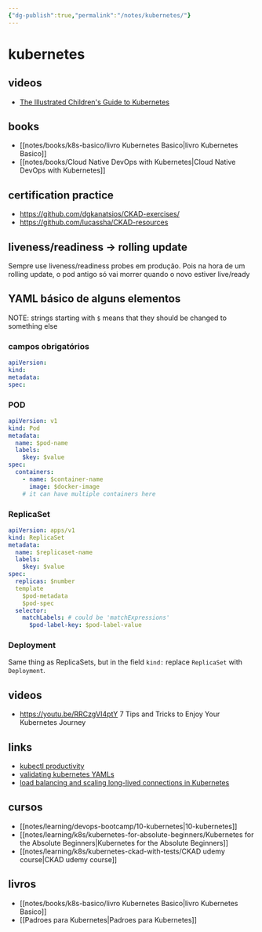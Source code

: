 ```yaml
---
{"dg-publish":true,"permalink":"/notes/kubernetes/"}
---
```


# kubernetes

## videos

- [The Illustrated Children's Guide to Kubernetes](https://www.youtube.com/watch?v=4ht22ReBjno)

## books

- [[notes/books/k8s-basico/livro Kubernetes Basico\|livro Kubernetes Basico]]
- [[notes/books/Cloud Native DevOps with Kubernetes\|Cloud Native DevOps with Kubernetes]]


## certification practice

- <https://github.com/dgkanatsios/CKAD-exercises/>
- <https://github.com/lucassha/CKAD-resources>


## liveness/readiness -> rolling update

Sempre use liveness/readiness probes em produção. Pois na hora de um rolling update, o pod antigo só vai morrer quando o novo estiver live/ready

## YAML básico de alguns elementos

NOTE: strings starting with `$` means that they should be changed to something else

### campos obrigatórios

```yaml
apiVersion:
kind:
metadata:
spec:
```

### POD

```yaml
apiVersion: v1
kind: Pod
metadata:
  name: $pod-name
  labels:
    $key: $value
spec:
  containers:
    - name: $container-name
      image: $docker-image
    # it can have multiple containers here
```


### ReplicaSet

```yaml
apiVersion: apps/v1
kind: ReplicaSet
metadata:
  name: $replicaset-name
  labels:
    $key: $value
spec:
  replicas: $number
  template
    $pod-metadata
    $pod-spec
  selector:
    matchLabels: # could be 'matchExpressions'
      $pod-label-key: $pod-label-value
```


### Deployment

Same thing as ReplicaSets, but in the field `kind:` replace `ReplicaSet` with `Deployment`.


## videos

- <https://youtu.be/RRCzgVI4ptY> 7 Tips and Tricks to Enjoy Your Kubernetes Journey


## links

- [kubectl productivity](https://learnk8s.io/blog/kubectl-productivity)
- [validating kubernetes YAMLs](https://learnk8s.io/validating-kubernetes-yaml)
- [load balancing and scaling long-lived connections in Kubernetes](https://learnk8s.io/kubernetes-long-lived-connections)

## cursos

- [[notes/learning/devops-bootcamp/10-kubernetes\|10-kubernetes]]
- [[notes/learning/k8s/kubernetes-for-absolute-beginners/Kubernetes for the Absolute Beginners\|Kubernetes for the Absolute Beginners]]
- [[notes/learning/k8s/kubernetes-ckad-with-tests/CKAD udemy course\|CKAD udemy course]]


## livros

- [[notes/books/k8s-basico/livro Kubernetes Basico\|livro Kubernetes Basico]]
- [[Padroes para Kubernetes\|Padroes para Kubernetes]]

